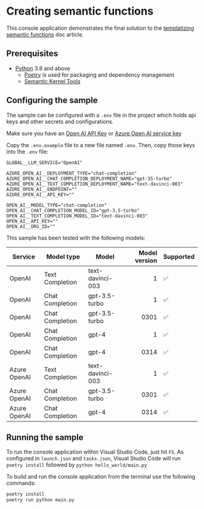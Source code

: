 # Creating semantic functions

This console application demonstrates the final solution to the [templatizing semantic functions](https://learn.microsoft.com/en-us/semantic-kernel/creating-agents/plugins/semantic-functions/templatizing-semantic-functions) doc article.

## Prerequisites

- [Python](https://www.python.org/downloads/) 3.8 and above
  - [Poetry](https://python-poetry.org/) is used for packaging and dependency management
  - [Semantic Kernel Tools](https://marketplace.visualstudio.com/items?itemName=ms-semantic-kernel.semantic-kernel)

## Configuring the sample

The sample can be configured with a `.env` file in the project which holds api keys and other secrets and configurations.

Make sure you have an
[Open AI API Key](https://openai.com/api/) or
[Azure Open AI service key](https://learn.microsoft.com/azure/cognitive-services/openai/quickstart?pivots=rest-api)

Copy the `.env.example` file to a new file named `.env`. Then, copy those keys into the `.env` file:

```
GLOBAL__LLM_SERVICE="OpenAI"

AZURE_OPEN_AI__DEPLOYMENT_TYPE="chat-completion"
AZURE_OPEN_AI__CHAT_COMPLETION_DEPLOYMENT_NAME="gpt-35-turbo"
AZURE_OPEN_AI__TEXT_COMPLETION_DEPLOYMENT_NAME="text-davinci-003"
AZURE_OPEN_AI__ENDPOINT=""
AZURE_OPEN_AI__API_KEY=""

OPEN_AI__MODEL_TYPE="chat-completion"
OPEN_AI__CHAT_COMPLETION_MODEL_ID="gpt-3.5-turbo"
OPEN_AI__TEXT_COMPLETION_MODEL_ID="text-davinci-003"
OPEN_AI__API_KEY=""
OPEN_AI__ORG_ID=""
```

This sample has been tested with the following models:

| Service      | Model type      | Model            | Model version | Supported |
| ------------ | --------------- | ---------------- | ------------: | --------- |
| OpenAI       | Text Completion | text-davinci-003 |             1 | ✅        |
| OpenAI       | Chat Completion | gpt-3.5-turbo    |             1 | ✅        |
| OpenAI       | Chat Completion | gpt-3.5-turbo    |          0301 | ✅        |
| OpenAI       | Chat Completion | gpt-4            |             1 | ✅        |
| OpenAI       | Chat Completion | gpt-4            |          0314 | ✅        |
| Azure OpenAI | Text Completion | text-davinci-003 |             1 | ✅        |
| Azure OpenAI | Chat Completion | gpt-3.5-turbo    |          0301 | ✅        |
| Azure OpenAI | Chat Completion | gpt-4       |          0314 | ✅        |

## Running the sample

To run the console application within Visual Studio Code, just hit `F5`.
As configured in `launch.json` and `tasks.json`, Visual Studio Code will run `poetry install` followed by `python hello_world/main.py`

To build and run the console application from the terminal use the following commands:

```powershell
poetry install
poetry run python main.py
```
